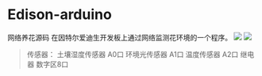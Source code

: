 # Edison-arduino
网络养花源码 在因特尔爱迪生开发板上通过网络监测花环境的一个程序。
![](http://a1.qpic.cn/psb?/V14UgACj2XGt4b/2v1g67GsfvWIgwiwI4zeKaKD11KUKvw4AnvtQqVrvV4!/b/dH0BAAAAAAAA&bo=VQOAAgAAAAAFB*A!&rf=viewer_4)
![](http://a2.qpic.cn/psb?/V14UgACj2XGt4b/R4.y.frjAm3ekqRDykMuz73.YRup8OgP4OUN3X2RZ9k!/b/dH4BAAAAAAAA&bo=ZwGIAQAAAAADB80!&rf=viewer_4)
>传感器：
>土壤湿度传感器  A0口
>环境光传感器    A1口
>温度传感器      A2口
>继电器          数字区8口

